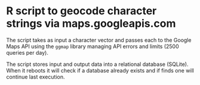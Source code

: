# R script to geocode character strings via maps.googleapis.com

The script takes as input a character vector and passes each to the Google Maps API using the `ggmap` library managing API errors and limits (2500 queries per day).

 The script stores input and output data into a relational database (SQLite). When it reboots it will check if a database already exists and if finds one will continue last execution. 
